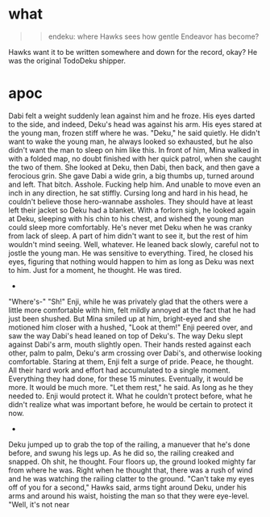 # what

>>endeku: where Hawks sees how gentle Endeavor has become?

Hawks want it to be written somewhere and down for the record, okay? He was the original TodoDeku shipper.

# apoc

Dabi felt a weight suddenly lean against him and he froze. His eyes darted to the side, and indeed, Deku's head was against his arm. 
His eyes stared at the young man, frozen stiff where he was.
"Deku," he said quietly. He didn't want to wake the young man, he always looked so exhausted, but he also didn't want the man to sleep on him like this.
In front of him, Mina walked in with a folded map, no doubt finished with her quick patrol, when she caught the two of them. She looked at Deku, then Dabi, then back, and then gave a ferocious grin.
She gave Dabi a wide grin, a big thumbs up, turned around and left.
That bitch. Asshole. Fucking help him.
And unable to move even an inch in any direction, he sat stiffly. Cursing long and hard in his head, he couldn't believe those hero-wannabe assholes.
They should have at least left their jacket so Deku had a blanket. With a forlorn sigh, he looked again at Deku, sleeping with his chin to his chest, and wished the young man could sleep more comfortably. 
He's never met Deku when he was cranky from lack of sleep. A part of him didn't want to see it, but the rest of him wouldn't mind seeing. 
Well, whatever. 
He leaned back slowly, careful not to jostle the young man. He was sensitive to everything. 
Tired, he closed his eyes, figuring that nothing would happen to him as long as Deku was next to him. Just for a moment, he thought. He was tired.

-

"Where's-"
"Sh!"
Enji, while he was privately glad that the others were a little more comfortable with him, felt mildly annoyed at the fact that he had just been shushed. 
But Mina smiled up at him, bright-eyed and she motioned him closer with a hushed, "Look at them!"
Enji peered over, and saw the way Dabi's head leaned on top of Deku's. The way Deku slept against Dabi's arm, mouth slightly open. Their hands rested against each other, palm to palm, Deku's arm crossing over Dabi's, and otherwise looking comfortable.
Staring at them, Enji felt a surge of pride.
Peace, he thought. All their hard work and effort had accumulated to a single moment. Everything they had done, for these 15 minutes. Eventually, it would be more. It would be much more.
"Let them rest," he said. As long as he they needed to.
Enji would protect it. What he couldn't protect before, what he didn't realize what was important before, he would be certain to protect it now.

-

Deku jumped up to grab the top of the railing, a manuever that he's done before, and swung his legs up. As he did so, the railing creaked and snapped. 
Oh shit, he thought. 
Four floors up, the ground looked mighty far from where he was. Right when he thought that, there was a rush of wind and he was watching the railing clatter to the ground.
"Can't take my eyes off of you for a second," Hawks said, arms tight around Deku, under his arms and around his waist, hoisting the man so that they were eye-level. "Well, it's not near 